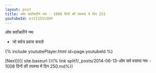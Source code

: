 ```yaml
---
layout: post
title: ओम सर्वांचारीने नमः - 1008 दिनों की तपस्या में दिन 251
youtubeId: esYI15VcOOY
---
```

 
 
 ओम सर्वांचारीने नमः  
 
 -  जो सर्वत्र प्रवास करतो 
 
  
 
  
 
 
 
 
 
 


{% include youtubePlayer.html id=page.youtubeId %}
 
[Next]({{ site.baseurl }}{% link  split1/_posts/2014-06-13-ओम सर्व वसाया नमः - 1008 दिनों की तपस्या में दिन 250.md%})
 
